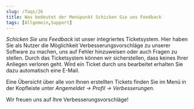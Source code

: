 ```yaml
---
slug: /faqs/26
title: Was bedeutet der Menüpunkt Schicken Sie uns Feedback
tags: [Allgemein,Support]
---
```

*Schicken Sie uns Feedback* ist unser integriertes Ticketsystem. Hier haben Sie als Nutzer die Möglichkeit Verbesserungsvorschläge zu unserer Software zu machen, uns auf Fehler hinzuweisen oder auch Fragen zu stellen. Durch das Ticketsystem können wir sicherstellen, dass keines Ihrer Anliegen verloren geht. Wird ein Ticket durch uns bearbeitet erhalten Sie dazu automatisch eine E-Mail.

Eine Übersicht über alle von Ihnen erstellten Tickets finden Sie im Menü in der Kopfleiste unter *Angemeldet -> Profil -> Verbesserungen.* 

Wir freuen uns auf Ihre Verbesserungsvorschläge!